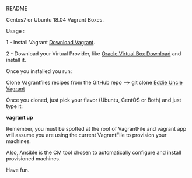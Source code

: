 README

Centos7 or Ubuntu 18.04 Vagrant Boxes.

Usage :


1 - Install Vagrant <a href="https://www.vagrantup.com/downloads.html" target="_blank">Download Vagrant</a>.

2 - Download your Virtual Provider, like <a href="https://www.virtualbox.org/wiki/Downloads" target="_blank">Oracle Virtual Box Download</a> and install it.

Once you installed you run:

Clone Vagrantfiles recipes from the GitHub repo --> git clone <a href="https://github.com/Eddie-Uncle/Vagrant" target="_blank">Eddie Uncle Vagrant</a>

Once you cloned, just pick your flavor (Ubuntu, CentOS or Both)  and just type it:

**vagrant up**

Remember, you must be spotted at the root of VagrantFile and vagrant app will assume you are using the current VagrantFile to provision your machines.

Also, Ansible is the CM tool chosen to automatically configure and install provisioned machines.

Have fun.

